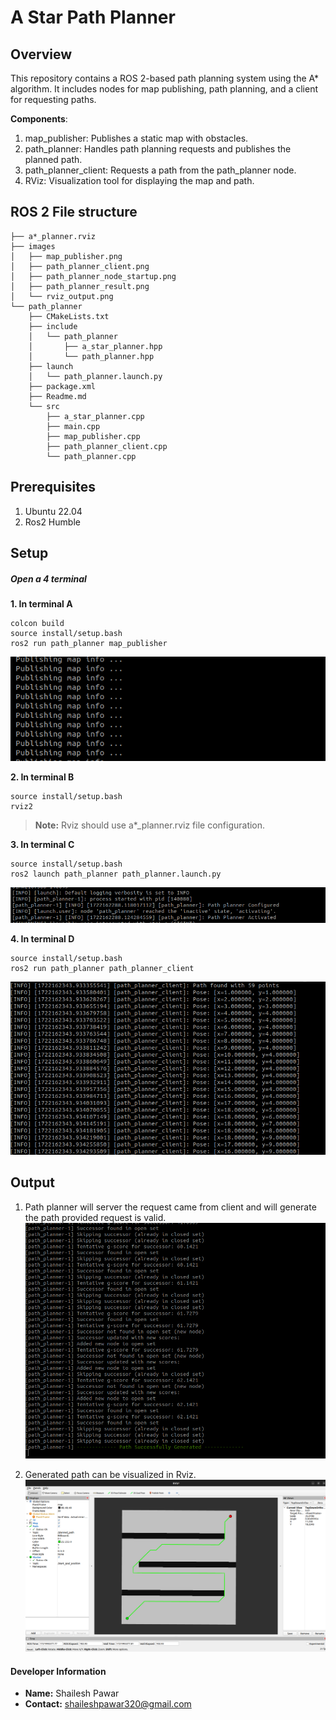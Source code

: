 
# A Star Path Planner

## Overview
This repository contains a ROS 2-based path planning system using the A* algorithm. It includes nodes for map publishing, path planning, and a client for requesting paths.

**Components**: 
1. map_publisher: Publishes a static map with obstacles.
2. path_planner: Handles path planning requests and publishes the planned path.
3. path_planner_client: Requests a path from the path_planner node.
4. RViz: Visualization tool for displaying the map and path.


## ROS 2 File structure
```
├── a*_planner.rviz
├── images
│   ├── map_publisher.png
│   ├── path_planner_client.png
│   ├── path_planner_node_startup.png
│   ├── path_planner_result.png
│   └── rviz_output.png
└── path_planner
    ├── CMakeLists.txt
    ├── include
    │   └── path_planner
    │       ├── a_star_planner.hpp
    │       └── path_planner.hpp
    ├── launch
    │   └── path_planner.launch.py
    ├── package.xml
    ├── Readme.md
    └── src
        ├── a_star_planner.cpp
        ├── main.cpp
        ├── map_publisher.cpp
        ├── path_planner_client.cpp
        └── path_planner.cpp

```

## Prerequisites
1. Ubuntu 22.04
2. Ros2 Humble

## Setup

##### Open a 4 terminal 

**1. In terminal A**
  ```
  colcon build
  source install/setup.bash
  ros2 run path_planner map_publisher
  ```
![Map Publisher](/images/map_publisher.png)

**2. In terminal B**
  ```
  source install/setup.bash
  rviz2
  ```
> **Note:** Rviz should use a*_planner.rviz file configuration.

**3. In terminal C**
  ```
  source install/setup.bash
ros2 launch path_planner path_planner.launch.py
  ```
![Path Planner Start](/images/path_planner_node_startup.png)

**4. In terminal D**
  ```
  source install/setup.bash
ros2 run path_planner path_planner_client
```
![Path Planner Client](/images/path_planner_client.png)

## Output
1. Path planner will server the request came from client and will generate the path provided request is valid.![Path Planner Result](/images/path_planner_result.png)

2. Generated path can be visualized in Rviz.    ![Rviz](/images/rviz_output.png)


#### Developer Information

- **Name:** Shailesh Pawar
- **Contact:** shaileshpawar320@gmail.com